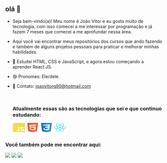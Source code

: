 ## olá 👋

- Seja bem-vindo(a)! Meu nome é João Vitor e eu gosto muito de tecnologia, com isso comecei a me interessar por programação e já fazem 7 meses que comecei a me aprofundar nessa área.
- Aqui você vai encontrar meus repositórios dos cursos que ando fazendo e também de alguns projetos pessoais para praticar e melhorar minhas habilidades. 

- 🌱 Estudei HTML, CSS e JavaScript, e agora estou começando a aprender React.JS.
- 😄 Pronomes: Ele/dele.
- 📧 Contato: joaovitorg90@hotmail.com

  <div style="display: inline_block"><br>
 
  ### Atualmente essas são as tecnologias que sei e que continuo estudando:
  <img align="center" alt="JV-Js" height="30" width="40" src="https://raw.githubusercontent.com/devicons/devicon/master/icons/javascript/javascript-plain.svg">
  <img align="center" alt="JV-HTML" height="30" width="40" src="https://raw.githubusercontent.com/devicons/devicon/master/icons/html5/html5-original.svg">
  <img align="center" alt="JV-CSS" height="30" width="40" src="https://raw.githubusercontent.com/devicons/devicon/master/icons/css3/css3-original.svg">
  <img align="center" alt="JV-React" height="30" width="40" src="https://raw.githubusercontent.com/devicons/devicon/master/icons/react/react-original.svg">
</div>
  
 ##
  
### Você também pode me encontrar aqui:
<div> 
  <a href="https://www.youtube.com/channel/UCDzYcNXdCR2lEdxDt15xNtw" target="_blank"><img src="https://img.shields.io/badge/YouTube-FF0000?style=for-the-badge&logo=youtube&logoColor=white" target="_blank"></a>
  <a href="https://instagram.com/jaovitokkk" target="_blank"><img src="https://img.shields.io/badge/-Instagram-%23E4405F?style=for-the-badge&logo=instagram&logoColor=white" target="_blank"></a>
  <a href = "mailto:joaovitorg90@hotmail.com"><img src="https://img.shields.io/badge/-Gmail-%23333?style=for-the-badge&logo=gmail&logoColor=white" target="_blank"></a>
</div>
